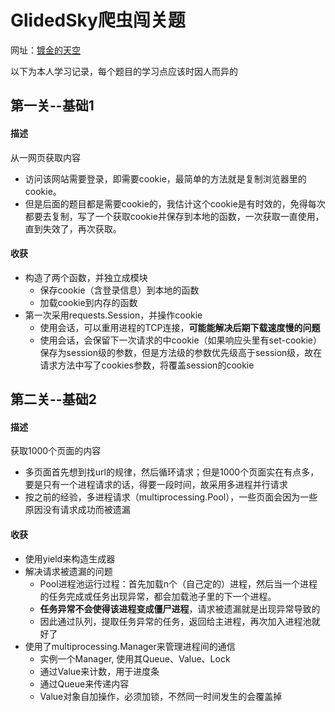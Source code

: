 # GlidedSky爬虫闯关题
网址：[镀金的天空](http://www.glidedsky.com)

以下为本人学习记录，每个题目的学习点应该时因人而异的
## 第一关--基础1
#### 描述
从一网页获取内容

* 访问该网站需要登录，即需要cookie，最简单的方法就是复制浏览器里的cookie。
* 但是后面的题目都是需要cookie的，我估计这个cookie是有时效的，免得每次都要去复制，写了一个获取cookie并保存到本地的函数，一次获取一直使用，直到失效了，再次获取。
#### 收获
* 构造了两个函数，并独立成模块
    * 保存cookie（含登录信息）到本地的函数
    * 加载cookie到内存的函数
* 第一次采用requests.Session，并操作cookie
    * 使用会话，可以重用进程的TCP连接，**可能能解决后期下载速度慢的问题**
    * 使用会话，会保留下一次请求的中cookie（如果响应头里有set-cookie）保存为session级的参数，但是方法级的参数优先级高于session级，故在请求方法中写了cookies参数，将覆盖session的cookie

## 第二关--基础2
#### 描述
获取1000个页面的内容
* 多页面首先想到找url的规律，然后循环请求；但是1000个页面实在有点多，要是只有一个进程请求的话，得要一段时间，故采用多进程并行请求
* 按之前的经验，多进程请求（multiprocessing.Pool），一些页面会因为一些原因没有请求成功而被遗漏

#### 收获
* 使用yield来构造生成器
* 解决请求被遗漏的问题
    * Pool进程池运行过程：首先加载n个（自己定的）进程，然后当一个进程的任务完成或任务出现异常，都会加载池子里的下一个进程。
    * **任务异常不会使得该进程变成僵尸进程**，请求被遗漏就是出现异常导致的
    * 因此通过队列，提取任务异常的任务，返回给主进程，再次加入进程池就好了
* 使用了multiprocessing.Manager来管理进程间的通信
    * 实例一个Manager, 使用其Queue、Value、Lock
    * 通过Value来计数，用于进度条
    * 通过Queue来传递内容
    * Value对象自加操作，必须加锁，不然同一时间发生的会覆盖掉
